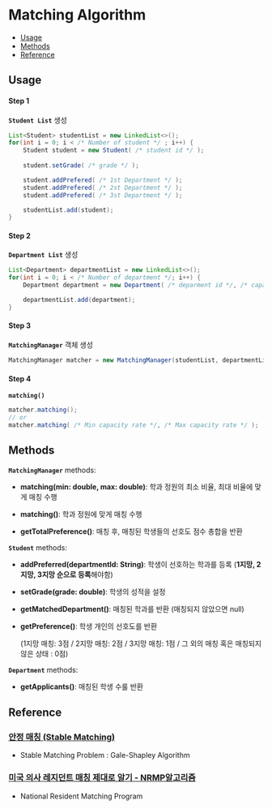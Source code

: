 # Matching Algorithm

- [Usage](#usage)
- [Methods](#methods)
- [Reference](#reference)

## Usage

#### Step 1
**`Student List`** 생성
```java
List<Student> studentList = new LinkedList<>();
for(int i = 0; i < /* Number of student */ ; i++) {
    Student student = new Student( /* student id */ );
    
    student.setGrade( /* grade */ );

    student.addPrefered( /* 1st Department */ );
    student.addPrefered( /* 2st Department */ );
    student.addPrefered( /* 3st Department */ );

    studentList.add(student);
}
```

#### Step 2
**`Department List`** 생성
```java
List<Department> departmentList = new LinkedList<>();
for(int i = 0; i < /* Number of department */; i++) {
    Department department = new Department( /* deparment id */, /* capacity */ );

    departmentList.add(department);
}
```

#### Step 3
**`MatchingManager`** 객체 생성
```java
MatchingManager matcher = new MatchingManager(studentList, departmentList);
```

#### Step 4
**`matching()`**
```java
matcher.matching();
// or
matcher.matching( /* Min capacity rate */, /* Max capacity rate */ );
```

## Methods

**`MatchingManager`** methods:

- **matching(min: double, max: double)**: 학과 정원의 최소 비율, 최대 비율에 맞게 매칭 수행

- **matching()**: 학과 정원에 맞게 매칭 수행

- **getTotalPreference()**: 매칭 후, 매칭된 학생들의 선호도 점수 총합을 반환


**`Student`** methods:

- **addPreferred(departmentId: String)**: 학생이 선호하는 학과를 등록 (**1지망, 2지망, 3지망 순으로 등록**해야함)

- **setGrade(grade: double)**: 학생의 성적을 설정

- **getMatchedDepartment()**: 매칭된 학과를 반환 (매칭되지 않았으면 null)

- **getPreference()**: 학생 개인의 선호도를 반환
  
   (1지망 매칭: 3점 / 2지망 매칭: 2점 / 3지망 매칭: 1점 / 그 외의 매칭 혹은 매칭되지 않은 상태 : 0점)


**`Department`** methods:

- **getApplicants()**: 매칭된 학생 수룰 반환

## Reference

### [안정 매칭 (Stable Matching)](https://gazelle-and-cs.tistory.com/111)
- Stable Matching Problem : Gale-Shapley Algorithm

### [미국 의사 레지던트 매칭 제대로 알기 - NRMP알고리즘](https://www.youtube.com/watch?v=xm6921w9vXw)
- National Resident Matching Program

